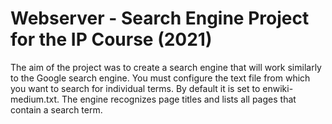 # Webserver - Search Engine Project for the IP Course (2021)
The aim of the project was to create a search engine that will work similarly to the Google search engine. You must configure the text file from which you want to search for individual terms. By default it is set to enwiki-medium.txt.
The engine recognizes page titles and lists all pages that contain a search term.
